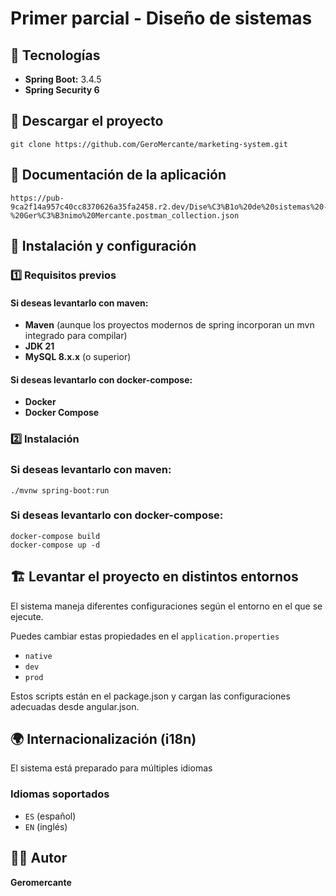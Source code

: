 # Primer parcial - Diseño de sistemas

##  📌 Tecnologías

- **Spring Boot:** 3.4.5
- **Spring Security 6**

## 📌 Descargar el proyecto
```
git clone https://github.com/GeroMercante/marketing-system.git
```

## 📌 Documentación de la aplicación
```
https://pub-9ca2f14a957c40cc8370626a35fa2458.r2.dev/Dise%C3%B1o%20de%20sistemas%20-%20Ger%C3%B3nimo%20Mercante.postman_collection.json
```

## 🚀 Instalación y configuración

### 1️⃣ **Requisitos previos**

#### Si deseas levantarlo con maven:
- **Maven** (aunque los proyectos modernos de spring incorporan un mvn integrado para compilar)
- **JDK 21**
- **MySQL 8.x.x** (o superior)

#### Si deseas levantarlo con docker-compose:
- **Docker**
- **Docker Compose**


### 2️⃣ **Instalación**
### Si deseas levantarlo con maven:
```
./mvnw spring-boot:run
```

### Si deseas levantarlo con docker-compose:
```
docker-compose build
docker-compose up -d
```

## 🏗️ Levantar el proyecto en distintos entornos

El sistema maneja diferentes configuraciones según el entorno en el que se ejecute.

Puedes cambiar estas propiedades en el `application.properties`

- `native`
- `dev`
- `prod`

Estos scripts están en el package.json y cargan las configuraciones adecuadas desde angular.json.

## 🌍 Internacionalización (i18n)

El sistema está preparado para múltiples idiomas

### Idiomas soportados
- `ES` (español)
- `EN` (inglés)

## 👨‍💻 Autor 
**Geromercante**
